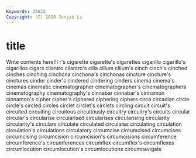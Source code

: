 ```yaml
---
Keywords: 23632
Copyright: (C) 2020 Junjie Li
---
```


# title

Write contents here!!!
r's 
cigarette 
cigarette's 
cigarettes 
cigarillo 
cigarillo's 
cigarillos 
cigars 
cilantro 
cilantro's
cilia 
cilium 
cilium's 
cinch 
cinch's 
cinched 
cinches 
cinching 
cinchona 
cinchona's
cinchonas 
cincture 
cincture's 
cinctures 
cinder 
cinder's 
cindered 
cindering 
cinders 
cinema
cinema's 
cinemas 
cinematic 
cinematographer 
cinematographer's 
cinematographers 
cinematography 
cinematography's 
cinnabar 
cinnabar's
cinnamon 
cinnamon's 
cipher 
cipher's 
ciphered 
ciphering 
ciphers 
circa 
circadian 
circle
circle's 
circled 
circles 
circlet 
circlet's 
circlets 
circling 
circuit 
circuit's 
circuited
circuiting 
circuitous 
circuitously 
circuitry 
circuitry's 
circuits 
circular 
circular's 
circularise 
circularised
circularises 
circularising 
circularity 
circularity's 
circulars 
circulate 
circulated 
circulates 
circulating 
circulation
circulation's 
circulations 
circulatory 
circumcise 
circumcised 
circumcises 
circumcising 
circumcision 
circumcision's 
circumcisions
circumference 
circumference's 
circumferences 
circumflex 
circumflex's 
circumflexes 
circumlocution 
circumlocution's 
circumlocutions 
circumnavigate
